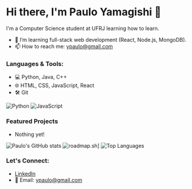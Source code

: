 # Hi there, I'm Paulo Yamagishi 👋

I'm a Computer Science student at UFRJ learning how to learn.

- 🌱 I’m learning full-stack web development (React, Node.js, MongoDB).
- 📫 How to reach me: ypaulo@gmail.com

### Languages & Tools:
- 💻 Python, Java, C++
- 🌐 HTML, CSS, JavaScript, React
- 🛠 Git

![Python](https://img.shields.io/badge/Python-3776AB?style=for-the-badge&logo=python&logoColor=white)
![JavaScript](https://img.shields.io/badge/JavaScript-F7DF1E?style=for-the-badge&logo=javascript&logoColor=black)

### Featured Projects
- Nothing yet!

![Paulo's GitHub stats](https://github-readme-stats.vercel.app/api?username=fypaulo&show_icons=true&theme=radical)
![roadmap.sh](https://roadmap.sh/card/wide/66c2847a837d383f4aebffd6?variant=dark)]
![Top Languages](https://github-readme-stats.vercel.app/api/top-langs/?username=fypaulo&layout=compact&theme=radical)

### Let's Connect:
- [LinkedIn](https://www.linkedin.com/in/paulo-yamagishi-a9a36b239/)
- 📧 Email: ypaulo@gmail.com

<!--
**fypaulo/fypaulo** is a ✨ _special_ ✨ repository because its `README.md` (this file) appears on your GitHub profile.

Here are some ideas to get you started:

- 🔭 I’m currently working on ...
- 🌱 I’m currently learning ...
- 👯 I’m looking to collaborate on ...
- 🤔 I’m looking for help with ...
- 💬 Ask me about ...
- 📫 How to reach me: ...
- 😄 Pronouns: ...
- ⚡ Fun fact: ...
-->
